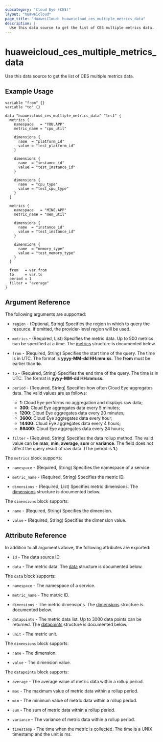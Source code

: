 ```yaml
---
subcategory: "Cloud Eye (CES)"
layout: "huaweicloud"
page_title: "HuaweiCloud: huaweicloud_ces_multiple_metrics_data"
description: |-
  Use this data source to get the list of CES multiple metrics data.
---
```


# huaweicloud_ces_multiple_metrics_data

Use this data source to get the list of CES multiple metrics data.

## Example Usage

```hcl
variable "from" {}
variable "to" {}

data "huaweicloud_ces_multiple_metrics_data" "test" {
  metrics {
    namespace   = "YOU.APP"
    metric_name = "cpu_util"

    dimensions {
      name  = "platform_id"
      value = "test_platform_id"
    }

    dimensions {
      name  = "instance_id"
      value = "test_instance_id"
    }

    dimensions {
      name  = "cpu_type"
      value = "test_cpu_type"
    }
  }

  metrics {
    namespace   = "MINE.APP"
    metric_name = "mem_util"

    dimensions {
      name  = "instance_id"
      value = "test_instance_id"
    }

    dimensions {
      name  = "memory_type"
      value = "test_memory_type"
    }
  }

  from   = var.from
  to     = var.to
  period = 1
  filter = "average"
}
```

## Argument Reference

The following arguments are supported:

* `region` - (Optional, String) Specifies the region in which to query the resource.
  If omitted, the provider-level region will be used.

* `metrics` - (Required, List) Specifies the metric data. Up to 500 metrics can be specified at a time.
  The [metrics](#Metrics) structure is documented below.

* `from` - (Required, String) Specifies the start time of the query.
  The time is in UTC. The format is **yyyy-MM-dd HH:mm:ss**. The **from** must be earlier than **to**.

* `to` - (Required, String) Specifies the end time of the query.
  The time is in UTC. The format is **yyyy-MM-dd HH:mm:ss**.

* `period` - (Required, String) Specifies how often Cloud Eye aggregates data.
  The valid values are as follows:
  + **1**: Cloud Eye performs no aggregation and displays raw data;
  + **300**: Cloud Eye aggregates data every 5 minutes;
  + **1200**: Cloud Eye aggregates data every 20 minutes;
  + **3600**: Cloud Eye aggregates data every hour;
  + **14400**: Cloud Eye aggregates data every 4 hours;
  + **86400**: Cloud Eye aggregates data every 24 hours;

* `filter` - (Required, String) Specifies the data rollup method.
  The valid value can be **max**, **min**, **average**, **sum** or **variance**.
  The field does not affect the query result of raw data. (The period is **1**.)

<a name="Metrics"></a>
The `metrics` block supports:

* `namespace` - (Required, String) Specifies the namespace of a service.

* `metric_name` - (Required, String) Specifies the metric ID.

* `dimensions` - (Required, List) Specifies metric dimensions.
  The [dimensions](#MetricsDimensions) structure is documented below.

<a name="MetricsDimensions"></a>
The `dimensions` block supports:

* `name` - (Required, String) Specifies the dimension.

* `value` - (Required, String) Specifies the dimension value.

## Attribute Reference

In addition to all arguments above, the following attributes are exported:

* `id` - The data source ID.

* `data` - The metric data.
  The [data](#DataAttr) structure is documented below.

<a name="DataAttr"></a>
The `data` block supports:

* `namespace` - The namespace of a service.

* `metric_name` - The metric ID.

* `dimensions` - The metric dimensions.
  The [dimensions](#DataDimensionsAttr) structure is documented below.

* `datapoints` - The metric data list. Up to 3000 data points can be returned.
  The [datapoints](#DataDataPointsAttr) structure is documented below.

* `unit` - The metric unit.

<a name="DataDimensionsAttr"></a>
The `dimensions` block supports:

* `name` - The dimension.

* `value` - The dimension value.

<a name="DataDataPointsAttr"></a>
The `datapoints` block supports:

* `average` - The average value of metric data within a rollup period.

* `max` - The maximum value of metric data within a rollup period.

* `min` - The minimum value of metric data within a rollup period.

* `sum` - The sum of metric data within a rollup period.

* `variance` - The variance of metric data within a rollup period.

* `timestamp` - The time when the metric is collected. The time is a UNIX timestamp and the unit is ms.
